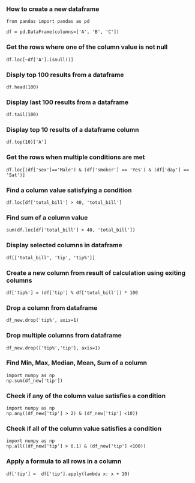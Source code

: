 ### How to create a new dataframe
```
from pandas import pandas as pd

df = pd.DataFrame(columns=['A', 'B', 'C'])
```

### Get the rows where one of the column value is not null
```
df.loc[~df['A'].isnull()]
```

### Disply top 100 results from a dataframe
```
df.head(100)
```
### Display last 100 results from a dataframe
```
df.tail(100)
```
### Display top 10 results of a dataframe column
```
df.top(10)['A']
```
### Get the rows when multiple conditions are met
```
df.loc[(df['sex']=='Male') & (df['smoker'] == 'Yes') & (df['day'] == 'Sat')]
```
### Find a column value satisfying a condition
```
df.loc[df['total_bill'] > 40, 'total_bill']
```
### Find sum of a column value
```
sum(df.loc[df['total_bill'] > 40, 'total_bill'])
```
### Display selected columns in dataframe
```
df[['total_bill', 'tip', 'tip%']]
```
### Create a new column from result of calculation using exiting columns
```
df['tip%'] = (df['tip'] % df['total_bill']) * 100
```
### Drop a column from dataframe
```
df_new.drop('tip%', axis=1)
```
### Drop multiple columns from dataframe
```
df_new.drop(['tip%','tip'], axis=1)
```
### Find Min, Max, Median, Mean, Sum of a column
```
import numpy as np
np.sum(df_new['tip'])
```
### Check if any of the column value satisfies a condition
```
import numpy as np
np.any((df_new['tip'] > 2) & (df_new['tip'] <10))
```
### Check if all of the column value satisfies a condition
```
import numpy as np
np.all((df_new['tip'] > 0.1) & (df_new['tip'] <100))
```
### Apply a formula to all rows in a column
```
df['tip'] =  df['tip'].apply(lambda x: x + 10)
```
